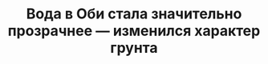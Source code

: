 ---
title: 'Вода в Оби стала значительно прозрачнее — изменился характер грунта'
location: 'Река Обь, 10 км ниже устья реки Томь. Томский район, Томская область, Россия'
categories: [as-the-first-settlers]
tags: [all, 2015, fav]
---